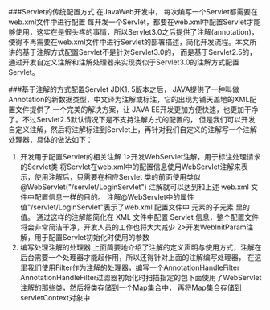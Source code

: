 ###Servlet的传统配置方式
   在JavaWeb开发中， 每次编写一个Servlet都需要在web.xml文件中进行配置
   每开发一个Servlet，都要在web.xml中配置Servlet才能够使用，这实在是很头疼的事情，所以Servlet3.0之后提供了注解(annotation)，
   使得不再需要在web.xml文件中进行Servlet的部署描述，简化开发流程。本文所讲的基于注解方式配置Servlet不是针对Servlet3.0的，
   而是基于Servlet2.5的，通过开发自定义注解和注解处理器来实现类似于Servlet3.0的注解方式配置Servlet。

###基于注解的方式配置Servlet
   JDK1. 5版本之后， JAVA提供了一种叫做Annotation的新数据类型，中文译为注解或标注，它的出现为铺天盖地的XML配置文件提供了
   一个完美的解决方案，让 JAVA EE开发更加方便快速，也更加干净了。不过Servlet2.5默认情况下是不支持注解方式的配置的，
   但是我们可以开发自定义注解，然后将注解标注到Servlet上，再针对我们自定义的注解写一个注解处理器，具体的做法如下：
   1. 开发用于配置Servlet的相关注解
        1>开发WebServlet注解，用于标注处理请求的Servlet类
        将Servlet在web.xml中的配置信息使用WebServlet注解来表示，使用注解后，只需要在相应Servlet 类的前面使用类似
        @WebServlet("/servlet/LoginServlet") 注解就可以达到和上述 web.xml 文件中配置信息一样的目的。
        注解@WebServlet中的属性值"/servlet/LoginServlet"表示了web.xml 配置文件中 <servlet-mapping> 元素的子元素 <url-pattern> 里的值。
        通过这样的注解能简化在 XML 文件中配置 Servlet 信息，整个配置文件将会非常简洁干净，开发人员的工作也将大大减少
        2>开发WebInitParam注解，用于配置Servlet初始化时使用的参数
   2. 编写处理注解的处理器
       上面简要地介绍了注解的定义声明与使用方式，注解在后台需要一个处理器才能起作用，所以还得针对上面的注解编写处理器，
       在这里我们使用Filter作为注解的处理器，编写一个AnnotationHandleFilter
       AnnotationHandleFilter过滤器初始化时扫描指定的包下面使用了WebServlet注解的那些类，然后将类存储到一个Map集合中，
       再将Map集合存储到servletContext对象中